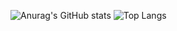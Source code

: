 
![Anurag's GitHub stats](https://github-readme-stats.vercel.app/api?username=Jobzakung&show_icons=true&theme=gruvbox)
![Top Langs](https://github-readme-stats.vercel.app/api/top-langs/?username=Jobzakung&hide_progress=false)
<!---
Jobzakung/Jobzakung is a ✨ special ✨ repository because its `README.md` (this file) appears on your GitHub profile.
You can click the Preview link to take a look at your changes.
--->
